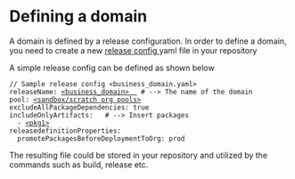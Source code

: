 # Defining a domain

A domain is defined by a release configuration.  In order to define a domain,  you need to create a new [release config ](release-config.md)yaml file in your repository

A simple release config can be defined as shown below

<pre class="language-yaml"><code class="lang-yaml">// Sample release config &#x3C;business_domain.yaml>
releaseName: <a data-footnote-ref href="#user-content-fn-1">&#x3C;business_domain>  </a> # --> The name of the domain
pool: <a data-footnote-ref href="#user-content-fn-2">&#x3C;sandbox/scratch org pools></a>
excludeAllPackageDependencies: true
includeOnlyArtifacts:   # --> Insert packages
  - <a data-footnote-ref href="#user-content-fn-3">&#x3C;pkg1></a>
releasedefinitionProperties:
  promotePackagesBeforeDeploymentToOrg: prod
</code></pre>

The resulting file could be stored in your repository and utilized by the commands such as build, release etc.



[^1]: Replae with domain

[^2]: Pools  of  orgs where  the change should be validated

[^3]: Insert your packages here
